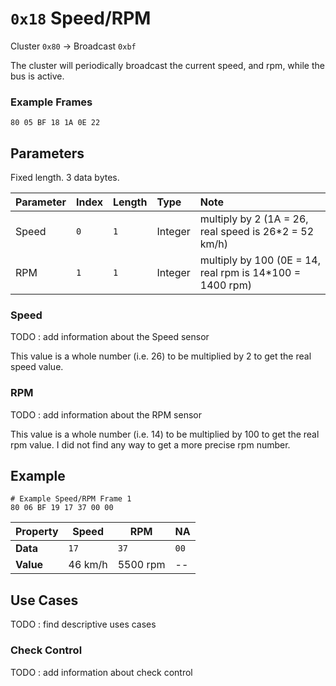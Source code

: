 # `0x18` Speed/RPM

Cluster `0x80` → Broadcast `0xbf`

The cluster will periodically broadcast the current speed, and rpm, while the bus is active.

### Example Frames

    80 05 BF 18 1A 0E 22

## Parameters

Fixed length. 3 data bytes.

| Parameter | Index | Length | Type    | Note                                                      |
| :-------- | :---- | :----- | :------ | :-------------------------------------------------------- |
| Speed     | `0`   | `1`    | Integer | multiply by 2 (1A = 26, real speed is 26\*2 = 52 km/h)    |
| RPM       | `1`   | `1`    | Integer | multiply by 100 (0E = 14, real rpm is 14\*100 = 1400 rpm) |

### Speed

TODO : add information about the Speed sensor

This value is a whole number (i.e. 26) to be multiplied by 2 to get the real speed value.

### RPM

TODO : add information about the RPM sensor

This value is a whole number (i.e. 14) to be multiplied by 100 to get the real rpm value.
I did not find any way to get a more precise rpm number.

## Example

    # Example Speed/RPM Frame 1
    80 06 BF 19 17 37 00 00

| Property  | Speed   | RPM      | NA   |
| --------- | ------- | -------- | ---- |
| **Data**  | `17`    | `37`     | `00` |
| **Value** | 46 km/h | 5500 rpm | --   |

## Use Cases

TODO : find descriptive uses cases

### Check Control

TODO : add information about check control
